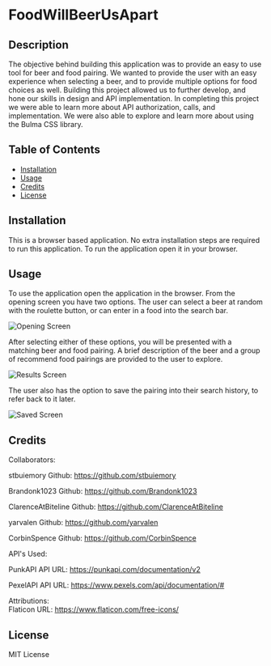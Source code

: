 # FoodWillBeerUsApart

## Description


The objective behind building this application was to provide an easy to use tool for beer and food pairing.  We wanted to provide the user with an easy experience when selecting a beer, and to provide multiple options for food choices as well.  Building this project allowed us to further develop, and hone our skills in design and API implementation.  In completing this project we were able to learn more about API authorization, calls, and implementation.  We were also able to explore and learn more about using the Bulma CSS library.

## Table of Contents

- [Installation](#installation)
- [Usage](#usage)
- [Credits](#credits)
- [License](#license)

## Installation

This is a browser based application. No extra installation steps are required to run this application. To run the application open it in your browser.

## Usage

To use the application open the application in the browser.  From the opening screen you have two options.  The user can select a beer at random with the roulette button, or can enter in a food into the search bar.

![Opening Screen](assets/images/screenshot.png)

After selecting either of these options, you will be presented with a matching beer and food pairing.  A brief description of the beer and a group of recommend food pairings are provided to the user to explore.

![Results Screen](assets/images/screenshot.png)

The user also has the option to save the pairing into their search history, to refer back to it later.

![Saved Screen](assets/images/screenshot.png)


## Credits

Collaborators:

stbuiemory
Github: https://github.com/stbuiemory

Brandonk1023
Github: https://github.com/Brandonk1023

ClarenceAtBiteline
Github: https://github.com/ClarenceAtBiteline

yarvalen
Github: https://github.com/yarvalen

CorbinSpence
Github: https://github.com/CorbinSpence



API's Used:

PunkAPI
API URL: https://punkapi.com/documentation/v2

PexelAPI
API URL: https://www.pexels.com/api/documentation/#


Attributions:  
Flaticon URL: https://www.flaticon.com/free-icons/


## License

MIT License

